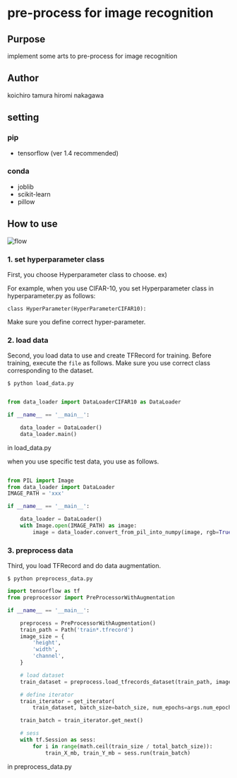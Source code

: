# pre-process for image recognition

## Purpose

implement some arts to pre-process for image recognition

## Author

koichiro tamura
hiromi nakagawa

## setting

### pip
- tensorflow (ver 1.4 recommended)

### conda
- joblib
- scikit-learn
- pillow


## How to use

![flow](https://user-images.githubusercontent.com/12594363/37944837-2fb92500-31b8-11e8-9672-feff189021a1.png)

### 1. set hyperparameter class

First, you choose Hyperparameter class to choose.
ex)

For example, when you use CIFAR-10, you set Hyperparameter class in hyperparameter.py as follows:

```
class HyperParameter(HyperParameterCIFAR10):
```

Make sure you define correct hyper-parameter.


### 2. load data

Second, you load data to use and create TFRecord for training.
Before training, execute the `file` as follows.
Make sure you use correct class corresponding to the dataset.

```
$ python load_data.py
```

```python

from data_loader import DataLoaderCIFAR10 as DataLoader

if __name__ == '__main__':

    data_loader = DataLoader()
    data_loader.main()

```
in load_data.py


when you use specific test data, you use as follows.

```python

from PIL import Image
from data_loader import DataLoader
IMAGE_PATH = 'xxx'

if __name__ == '__main__':

    data_loader = DataLoader()
    with Image.open(IMAGE_PATH) as image:
        image = data_loader.convert_from_pil_into_numpy(image, rgb=True)

```

### 3. preprocess data


Third, you load TFRecord and do data augmentation.

```
$ python preprocess_data.py
```

```python
import tensorflow as tf
from preprocessor import PreProcessorWithAugmentation

if __name__ == '__main__':

    preprocess = PreProcessorWithAugmentation()
    train_path = Path('train*.tfrecord')
    image_size = {
        'height',
        'width',
        'channel',
    }

    # load dataset
    train_dataset = preprocess.load_tfrecords_dataset(train_path, image_size, 10)

    # define iterator
    train_iterator = get_iterator(
        train_dataset, batch_size=batch_size, num_epochs=args.num_epochs, buffer_size=100*batch_size, aug_func=train_aug_func, aug_kwargs=aug_kwargs)

    train_batch = train_iterator.get_next()

    # sess
    with tf.Session as sess:
        for i in range(math.ceil(train_size / total_batch_size)):
            train_X_mb, train_Y_mb = sess.run(train_batch)

```
in preprocess_data.py

